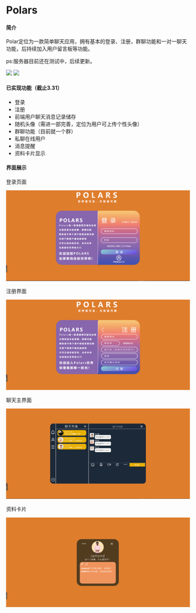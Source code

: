 # Polars

#### 简介
Polar定位为一款简单聊天应用，拥有基本的登录、注册，群聊功能和一对一聊天功能，后持续加入用户留言板等功能。

ps:服务器目前还在测试中，后续更新。

![](https://img.shields.io/badge/license-MIT-yellow)
![](https://img.shields.io/badge/version-v1.01-yellow)

#### 已实现功能（截止3.31）
* 登录
* 注册
* 前端用户聊天消息记录储存
* 随机头像（需进一部完善，定位为用户可上传个性头像）
* 群聊功能（目前就一个群）
* 私聊在线用户
* 消息提醒
* 资料卡片显示

#### 界面展示

登录页面

![登录页面](https://github.com/FWF-Intern-3/Polars/blob/main/client/static/img/%E7%99%BB%E5%BD%95%E7%95%8C%E9%9D%A2.png)

注册界面

![注册界面](https://github.com/FWF-Intern-3/Polars/blob/main/client/static/img/%E6%B3%A8%E5%86%8C%E7%95%8C%E9%9D%A2.png)

聊天主界面

![聊天主界面](https://github.com/FWF-Intern-3/Polars/blob/main/client/static/img/%E8%81%8A%E5%A4%A9%E7%95%8C%E9%9D%A2.png)

资料卡片

![资料卡片](https://github.com/FWF-Intern-3/Polars/blob/main/client/static/img/%E8%B5%84%E6%96%99%E5%8D%A1.png)

